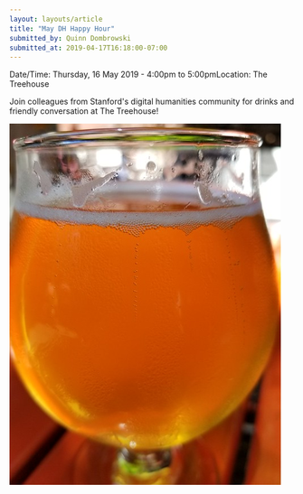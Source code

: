 ```yaml
---
layout: layouts/article
title: "May DH Happy Hour"
submitted_by: Quinn Dombrowski
submitted_at: 2019-04-17T16:18:00-07:00
---
```



Date/Time: Thursday, 16 May 2019 - 4:00pm to 5:00pmLocation: The Treehouse

Join colleagues from Stanford's digital humanities community for drinks and friendly conversation at The Treehouse!




![](/post-images/43221214591_5125b12c26_z.jpg)



